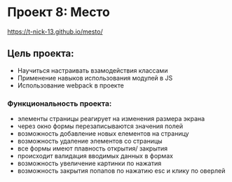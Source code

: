 # Проект 8: Место

https://t-nick-13.github.io/mesto/

## Цель проекта:
* Научиться настраивать взамодействия классами
* Применение навыков использования модулей в JS
* Использование webpack в проекте

### Функциональность проекта:
* элементы страницы реагирует на изменения размера экрана
* через окно формы перезаписываются значения полей
* возможность добавление новых елементов на страницу
* возможность удаление элементов со страницы
* все формы имеют плавность открытия/ закрытия
* происходит валидация вводимых данных в формах
* возможность увеличение картинки по нажатия
* возможность закрытия попапов по нажатию esc и клику по оверлей

